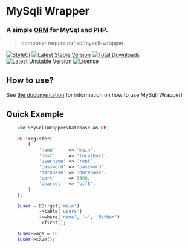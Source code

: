 # MySqli Wrapper

### A simple [ORM](https://en.wikipedia.org/wiki/Object-relational_mapping) for MySql and PHP.

> composer require nafisc/mysqli-wrapper

[![StyleCI](https://styleci.io/repos/139458381/shield?style=flat)](https://styleci.io/repos/139458381)
[![Latest Stable Version](https://poser.pugx.org/nafisc/mysqli-wrapper/v/stable?format=flat)](https://packagist.org/packages/nafisc/mysqli-wrapper)
[![Total Downloads](https://poser.pugx.org/nafisc/mysqli-wrapper/downloads?format=flat)](https://packagist.org/packages/nafisc/mysqli-wrapper)
[![Latest Unstable Version](https://poser.pugx.org/nafisc/mysqli-wrapper/v/unstable?format=flat)](https://packagist.org/packages/nafisc/mysqli-wrapper)
[![License](https://poser.pugx.org/nafisc/mysqli-wrapper/license?format=flat)](https://packagist.org/packages/nafisc/mysqli-wrapper)

## How to use?

See [the documentation](./docs) for information on how to use MySqli Wrapper!

## Quick Example

```php
    use \MySqliWrapper\Database as DB;

    DB::register(
        [
            'name'     => 'main', 
            'host'     => 'localhost',
            'username' => 'root',
            'password' => 'password',
            'database' => 'database',
            'port'     => 3306,
            'charset'  => 'utf8',
        ]
    );

    $user = DB::get('main')
            ->table('users')
            ->where('name', '=', 'Nathan')
            ->first();

    $user->age = 10;
    $user->save();
```
